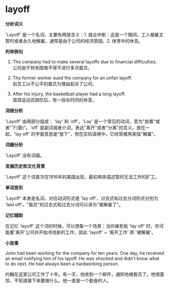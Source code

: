 # layoff

**分析词义**

  

'Layoff' 是一个名词，主要有两层含义：1. 就业中断：这是一个期间，工人被雇主暂时或者永久地解雇，通常是由于公司的经济原因。2. 体育中的休息。

  

**列举例句**

  

1.  The company had to make several layoffs due to financial difficulties.  
    公司由于财务困难不得不进行多次裁员。
    
      
    
2.  The former worker sued the company for an unfair layoff.  
    前员工以不公平的裁员为理由起诉了公司。
    
      
    
3.  After his injury, the basketball player had a long layoff.  
    篮球运动员因伤后，有一段长时间的休息。
    
      
    

  

**词根分析**

  

'Layoff' 由两部分组成： 'lay' 和 'off'。'Lay' 是一个常见的动词，意为"放置"或者"下(蛋)"。'off' 是副词或者介词，表达"离开"或者"分离"的含义。放在一起，'lay off' 的字面意思是“放下”，但在实际语境中，它经常被用来指"解雇"。

  

**词缀分析**

  

'Layoff' 没有词缀。

  

**发展历史和文化背景**

  

'Layoff' 这个词首次在1916年的美国出现，最初用来描述暂时无法工作的矿工。

  

**单词变形**

  

'Layoff' 本身是名词，对应动词形式是 'lay off'，过去式和过去分词形式分别为 'laid off'。"裁员"的过去式和过去分词可以译为"被解雇了"。

  

**记忆辅助**

  

在记忆 'layoff' 这个词的时候，可以想象一个场景：当你被老板 'lay off' 时，你可能要'离开'公司并开始寻找新的工作，因此 'layoff' = '离开工作' 即 '被解雇'。

  

**小故事**

  

John had been working for the company for ten years. One day, he received an email notifying him of his layoff. He was shocked and didn't know what to do next. He had always been a hardworking person.

  

约翰在这家公司工作了十年。有一天，他收到一个邮件，通知他被裁员了。他很震惊，不知道接下来要做什么。他一直是一个勤奋的人。
